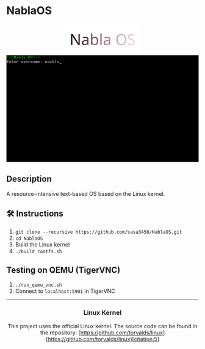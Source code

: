 # NablaOS

<div align="center">

<img src="res/logo.png" alt="Nabla logo" width="200"/>
<img src="res/screen1.png" alt="Nabla screenshot" width="600"/>

</div>

## Description
A resource-intensive text-based OS based on the Linux kernel.

## 🛠 Instructions

1. ```git clone --recursive https://github.com/sasa3456/NablaOS.git```
2. ```cd NablaOS```
3. Build the Linux kernel
4. ```./build_rootfs.sh```

## Testing on QEMU (TigerVNC)

1. ```./run_qemu_vnc.sh```
2. Connect to ```localhost:5901``` in TigerVNC

---

<div align="center">

### Linux Kernel

This project uses the official Linux kernel. The source code can be found in the repository:
[https://github.com/torvalds/linux](https://github.com/torvalds/linux)[citation:5]

</div>
